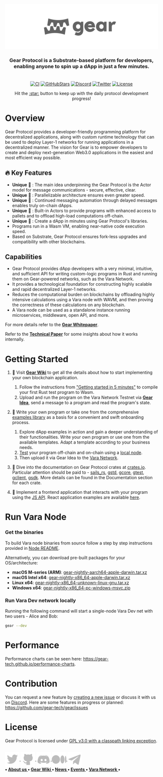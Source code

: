 
<p align="center">
  <a href="https://gear-tech.io">
    <img src="images/title-grey.png" width="700" alt="Gear">
  </a>
</p>

<h3 align="center">
Gear Protocol is a Substrate-based platform for developers, enabling anyone to spin up a dApp in just a few minutes.
</h3>

#

<div align="center">

[![CI][c1]][c2]
[![GitHubStars][g1]][g2]
[![Discord][d1]][d2]
[![Twitter][t1]][t2]
[![License][l1]][l2]

[c1]: https://github.com/gear-tech/gear/workflows/CI/badge.svg
[c2]: https://github.com/gear-tech/gear/actions/workflows/CI.yaml

[g1]: https://img.shields.io/github/stars/gear-tech/gear?style=flat-square&label=Stars
[g2]: https://github.com/gear-tech/gear

[t1]: https://img.shields.io/twitter/follow/gear_techs?style=social
[t2]: https://twitter.com/gear_techs

[d1]: https://img.shields.io/discord/891063355526217738?style=flat-square&label=Discord
[d2]: https://discord.com/invite/7BQznC9uD9

[l1]: https://img.shields.io/badge/License-GPL%203.0-success
[l2]: https://github.com/gear-tech/gear/blob/master/LICENSE
</div>

<p align="center">Hit the <a href="https://github.com/gear-tech/gear">:star:</a> button to keep up with the daily protocol development progress!</p>

# Overview

Gear Protocol provides a developer-friendly programming platform for decentralized applications, along with custom runtime technology that can be used to deploy Layer-1 networks for running applications in a decentralized manner. The vision for Gear is to empower developers to create and deploy next-generation Web3.0 applications in the easiest and most efficient way possible.

## :fire: Key Features

- **Unique** :crown: : The main idea underpinning the Gear Protocol is the Actor model for message communications - secure, effective, clear.
- **Unique** :crown: : Parallelizable architecture ensures even greater speed.
- **Unique** :crown: : Continued messaging automation through delayed messages enables truly on-chain dApps.
- **Unique** :crown: : Built-in Actors to provide programs with enhanced access to pallets and to offload high-load computations off-chain.
- **Unique** :crown: : Create a dApp in minutes using Gear Protocol's libraries.
- Programs run in a Wasm VM, enabling near-native code execution speed.
- Based on Substrate, Gear Protocol ensures fork-less upgrades and compatibility with other blockchains.

## Capabilities

- Gear Protocol provides dApp developers with a very minimal, intuitive, and sufficient API for writing custom-logic programs in Rust and running them on Gear-powered networks, such as the Vara Network.
- It provides a technological foundation for constructing highly scalable and rapid decentralized Layer-1 networks.
- Reduces the computational burden on blockchains by offloading highly intensive calculations using a Vara node with WAVM, and then proving the correctness of these calculations on any blockchain.
- A Vara node can be used as a standalone instance running microservices, middleware, open API, and more.

For more details refer to the **[Gear Whitepaper](https://whitepaper.gear.foundation)**.

Refer to the **[Technical Paper](https://github.com/gear-tech/gear-technical/blob/master/TECHNICAL.pdf)** for some insights about how it works internally.

# Getting Started

1. :book: Visit **[Gear Wiki](https://wiki.gear-tech.io/)** to get all the details about how to start implementing your own blockchain application.
    1. Follow the instructions from ["Getting started in 5 minutes"](https://wiki.gear-tech.io/docs/getting-started-in-5-minutes/) to compile your first Rust test program to Wasm.
    2. Upload and run the program on the Vara Network Testnet via **[Gear Idea](https://idea.gear-tech.io/programs?node=wss%3A%2F%2Ftestnet.vara.network)**, send a message to a program and read the program's state.
2. :scroll: Write your own program or take one from the comprehensive [examples library](https://wiki.gear-tech.io/docs/examples/prerequisites) as a basis for a convenient and swift onboarding process.
    1. Explore dApp examples in action and gain a deeper understanding of their functionalities. Write your own program or use one from the available templates. Adapt a template according to your business needs.
    2. [Test](https://wiki.gear-tech.io/docs/developing-contracts/testing) your program off-chain and on-chain using a [local node](https://wiki.gear-tech.io/docs/node/setting-up).
    3. Then upload it via Gear Idea to the [Vara Network](https://idea.gear-tech.io/programs?node=wss%3A%2F%2Frpc.vara.network).
3. :microscope: Dive into the documentation on Gear Protocol crates at [сrates.io](https://crates.io/teams/github:gear-tech:dev). Particular attention should be paid to - [sails_rs](https://crates.io/crates/sails_rs), [gstd](https://crates.io/crates/gstd), [gcore](https://crates.io/crates/gcore), [gtest](https://crates.io/crates/gtest), [gclient](https://crates.io/crates/gclient), [gsdk](https://crates.io/crates/gsdk). More details can be found in the Documentation section for each crate.

4. :iphone: Implement a frontend application that interacts with your program using the [JS API](https://github.com/gear-tech/gear-js/tree/main/api). React application examples are available [here](https://github.com/gear-foundation/dapps/tree/master/frontend/apps).

# Run Vara Node

### Get the binaries

To build Vara node binaries from source follow a step by step instructions provided in [Node README](https://github.com/gear-tech/gear/tree/master/node/README.md).

Alternatively, you can download pre-built packages for your OS/architecture:

  - **macOS M-series (ARM)**: [gear-nightly-aarch64-apple-darwin.tar.xz](https://get.gear.rs/gear-nightly-aarch64-apple-darwin.tar.xz)
  - **macOS Intel x64**: [gear-nightly-x86_64-apple-darwin.tar.xz](https://get.gear.rs/gear-nightly-x86_64-apple-darwin.tar.xz)
  - **Linux x64**: [gear-nightly-x86_64-unknown-linux-gnu.tar.xz](https://get.gear.rs/gear-nightly-x86_64-unknown-linux-gnu.tar.xz)
  - **Windows x64**: [gear-nightly-x86_64-pc-windows-msvc.zip](https://get.gear.rs/gear-nightly-x86_64-pc-windows-msvc.zip)


### Run Vara Dev network locally

Running the following command will start a single-node Vara Dev net with two users - Alice and Bob:

  ```bash
  gear --dev
  ```

# Performance

Performance charts can be seen here: https://gear-tech.github.io/performance-charts.

# Contribution

You can request a new feature by [creating a new issue](https://github.com/gear-tech/gear/issues/new/choose) or discuss it with us on [Discord](https://discord.gg/7BQznC9uD9).
Here are some features in progress or planned: https://github.com/gear-tech/gear/issues

# License

Gear Protocol is licensed under [GPL v3.0 with a classpath linking exception](LICENSE).

##

<h4>
<p align="left" nowrap>
    <a href="https://twitter.com/gear_techs">
        <img src="./images/social-icon-1.svg" alt="twit" style="vertical-align:middle" >
    </a>
    <a href="https://github.com/gear-tech">
        <img src="./images/social-icon-2.svg" alt="github" style="vertical-align:middle" >
    </a>
    <a href="https://discord.gg/7BQznC9uD9">
        <img src="./images/social-icon-3.svg" alt="discord" style="vertical-align:middle" >
    </a>
    <a href="https://medium.com/@gear_techs">
        <img src="./images/social-icon-4.svg" alt="medium" style="vertical-align:middle" >
    </a>
    <a href="https://t.me/gear_tech">
        <img src="./images/social-icon-5.svg" alt="medium" style="vertical-align:middle" >
   </a>
    <br> •
    <a href="https://gear-tech.io">
      About us
    </a> •
    <a href="https://wiki.gear-tech.io/" nowrap>
      Gear Wiki
    </a> •
    <a href="https://gear.foundation/news">
      News
    </a> •
      <a href="https://gear.foundation/events">
      Events
    </a> •
    <a href="https://vara.network/">
      Vara Network
    </a> •
</p>
</h4>
